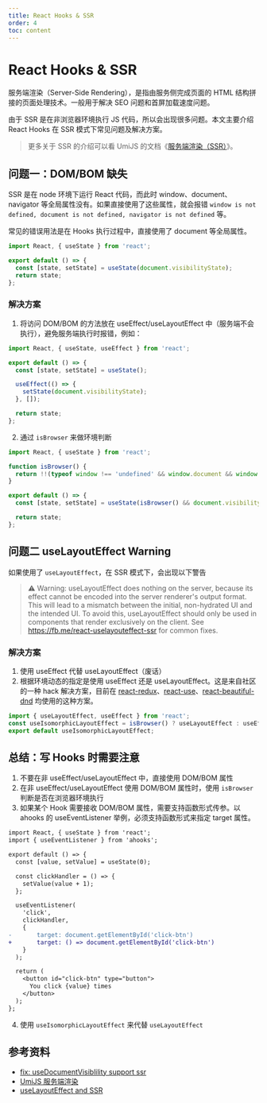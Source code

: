 ```yaml
---
title: React Hooks & SSR
order: 4
toc: content
---
```


# React Hooks & SSR

服务端渲染（Server-Side Rendering），是指由服务侧完成页面的 HTML 结构拼接的页面处理技术。一般用于解决 SEO 问题和首屏加载速度问题。

由于 SSR 是在非浏览器环境执行 JS 代码，所以会出现很多问题。本文主要介绍 React Hooks 在 SSR 模式下常见问题及解决方案。

> 更多关于 SSR 的介绍可以看 UmiJS 的文档《[服务端渲染（SSR）](https://umijs.org/zh-CN/docs/ssr#服务端渲染（ssr）)》。

## 问题一：DOM/BOM 缺失

SSR 是在 node 环境下运行 React 代码，而此时 window、document、navigator 等全局属性没有。如果直接使用了这些属性，就会报错 `window is not defined, document is not defined, navigator is not defined` 等。

常见的错误用法是在 Hooks 执行过程中，直接使用了 document 等全局属性。

```js
import React, { useState } from 'react';

export default () => {
  const [state, setState] = useState(document.visibilityState);
  return state;
};
```

### 解决方案

1. 将访问 DOM/BOM 的方法放在 useEffect/useLayoutEffect 中（服务端不会执行），避免服务端执行时报错，例如：

```js
import React, { useState, useEffect } from 'react';

export default () => {
  const [state, setState] = useState();

  useEffect(() => {
    setState(document.visibilityState);
  }, []);

  return state;
};
```

2. 通过 `isBrowser` 来做环境判断

```js
import React, { useState } from 'react';

function isBrowser() {
  return !!(typeof window !== 'undefined' && window.document && window.document.createElement);
}

export default () => {
  const [state, setState] = useState(isBrowser() && document.visibilityState);

  return state;
};
```

## 问题二 useLayoutEffect Warning

如果使用了 `useLayoutEffect`，在 SSR 模式下，会出现以下警告

> ⚠️ Warning: useLayoutEffect does nothing on the server, because its effect cannot be encoded into the server renderer's output format. This will lead to a mismatch between the initial, non-hydrated UI and the intended UI. To avoid this, useLayoutEffect should only be used in components that render exclusively on the client. See https://fb.me/react-uselayouteffect-ssr for common fixes.

### 解决方案

1. 使用 useEffect 代替 useLayoutEffect（废话）
2. 根据环境动态的指定是使用 useEffect 还是 useLayoutEffect。这是来自社区的一种 hack 解决方案，目前在 [react-redux](https://github.com/reduxjs/react-redux/blob/d16262582b2eeb62c05313fca3eb59dc0b395955/src/components/connectAdvanced.js#L40)、[react-use](https://github.com/streamich/react-use/blob/master/src/useIsomorphicLayoutEffect.ts)、[react-beautiful-dnd](https://github.com/atlassian/react-beautiful-dnd/blob/master/src/view/use-isomorphic-layout-effect.js) 均使用的这种方案。

```js
import { useLayoutEffect, useEffect } from 'react';
const useIsomorphicLayoutEffect = isBrowser() ? useLayoutEffect : useEffect;
export default useIsomorphicLayoutEffect;
```

## 总结：写 Hooks 时需要注意

1. 不要在非 useEffect/useLayoutEffect 中，直接使用 DOM/BOM 属性
2. 在非 useEffect/useLayoutEffect 使用 DOM/BOM 属性时，使用 `isBrowser` 判断是否在浏览器环境执行
3. 如果某个 Hook 需要接收 DOM/BOM 属性，需要支持函数形式传参。以 ahooks 的 useEventListener 举例，必须支持函数形式来指定 target 属性。

```diff
import React, { useState } from 'react';
import { useEventListener } from 'ahooks';

export default () => {
  const [value, setValue] = useState(0);

  const clickHandler = () => {
    setValue(value + 1);
  };

  useEventListener(
    'click',
    clickHandler,
    {
-       target: document.getElementById('click-btn')
+       target: () => document.getElementById('click-btn')
    }
  );

  return (
    <button id="click-btn" type="button">
      You click {value} times
    </button>
  );
};
```

4. 使用 `useIsomorphicLayoutEffect` 来代替 `useLayoutEffect`

## 参考资料

- [fix: useDocumentVisiblility support ssr](https://github.com/alibaba/hooks/pull/935/files)
- [UmiJS 服务端渲染](https://umijs.org/zh-CN/docs/ssr#window-is-not-defined-document-is-not-defined-navigator-is-not-defined)
- [useLayoutEffect and SSR](https://medium.com/@alexandereardon/uselayouteffect-and-ssr-192986cdcf7a)

